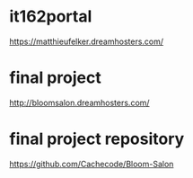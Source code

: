 # it162portal

https://matthieufelker.dreamhosters.com/

# final project

http://bloomsalon.dreamhosters.com/

# final project repository

https://github.com/Cachecode/Bloom-Salon
